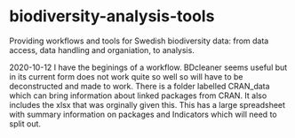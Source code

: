 # biodiversity-analysis-tools
Providing workflows and tools for Swedish biodiversity data: from data access, data handling and organiation, to analysis.

2020-10-12 I have the beginings of a workflow. BDcleaner seems useful but in its current form does not work quite so well so will have to be deconstructed and made to work. There is a folder labelled CRAN_data which can bring information about linked packages from CRAN. It also includes the xlsx that was orginally given this. This has a large spreadsheet with summary information on packages and Indicators which will need to split out.